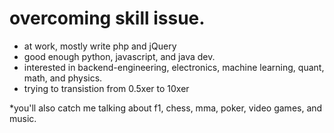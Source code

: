 # overcoming skill issue.

- at work, mostly write php and jQuery
- good enough python, javascript, and java dev.
- interested in backend-engineering, electronics, machine learning, quant, math, and physics.
- trying to transistion from 0.5xer to 10xer  

*you'll also catch me talking about f1, chess, mma, poker, video games, and music.
